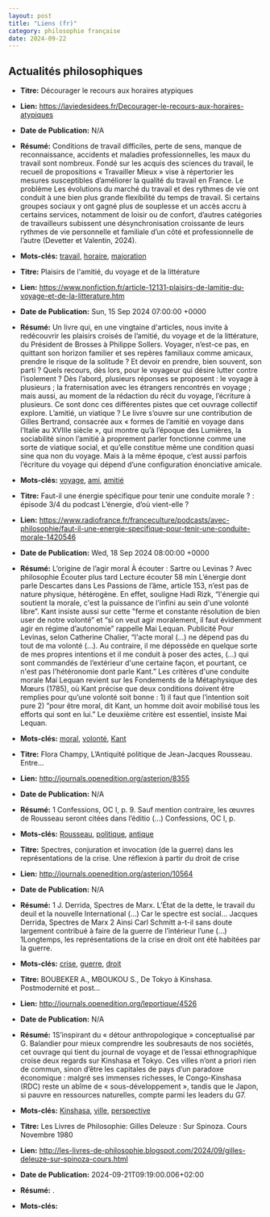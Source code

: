 ```yaml
---
layout: post
title: "Liens (fr)"
category: philosophie française
date: 2024-09-22
---
```

## Actualités philosophiques

  * **Titre:** Décourager le recours aux horaires atypiques
  * **Lien:** <https://laviedesidees.fr/Decourager-le-recours-aux-horaires-atypiques>
  * **Date de Publication:** N/A
  * **Résumé:** Conditions de travail difficiles, perte de sens, manque de reconnaissance, accidents et maladies professionnelles, les maux du travail sont nombreux. Fondé sur les acquis des sciences du travail, le recueil de propositions « Travailler Mieux » vise à répertorier les mesures susceptibles d’améliorer la qualité du travail en France. Le problème Les évolutions du marché du travail et des rythmes de vie ont conduit à une bien plus grande flexibilité du temps de travail. Si certains groupes sociaux y ont gagné plus de souplesse et un accès accru à certains services, notamment de loisir ou de confort, d’autres catégories de travailleurs subissent une désynchronisation croissante de leurs rythmes de vie personnelle et familiale d’un côté et professionnelle de l’autre (Devetter et Valentin, 2024).
  * **Mots-clés:** [travail](travail), [horaire](horaire), [majoration](majoration)

  * **Titre:** Plaisirs de l'amitié, du voyage et de la littérature
  * **Lien:** <https://www.nonfiction.fr/article-12131-plaisirs-de-lamitie-du-voyage-et-de-la-litterature.htm>
  * **Date de Publication:** Sun, 15 Sep 2024 07:00:00 +0000
  * **Résumé:** Un livre qui, en une vingtaine d'articles, nous invite à redécouvrir les plaisirs croisés de l’amitié, du voyage et de la littérature, du Président de Brosses à Philippe Sollers. Voyager, n’est-ce pas, en quittant son horizon familier et ses repères familiaux comme amicaux, prendre le risque de la solitude ? Et devoir en prendre, bien souvent, son parti ? Quels recours, dès lors, pour le voyageur qui désire lutter contre l’isolement ? Dès l’abord, plusieurs réponses se proposent : le voyage à plusieurs ; la fraternisation avec les étrangers rencontrés en voyage ; mais aussi, au moment de la rédaction du récit du voyage, l’écriture à plusieurs. Ce sont donc ces différentes pistes que cet ouvrage collectif explore. L’amitié, un viatique ? Le livre s’ouvre sur une contribution de Gilles Bertrand, consacrée aux « formes de l’amitié en voyage dans l’Italie au XVIIIe siècle », qui montre qu’à l’époque des Lumières, la sociabilité sinon l’amitié à proprement parler fonctionne comme une sorte de viatique social, et qu’elle constitue même une condition quasi sine qua non du voyage. Mais à la même époque, c’est aussi parfois l’écriture du voyage qui dépend d’une configuration énonciative amicale.
  * **Mots-clés:** [voyage](voyage), [ami](ami), [amitié](amitié)

  * **Titre:** Faut-il une énergie spécifique pour tenir une conduite morale ? : épisode 3/4 du podcast L’énergie, d’où vient-elle ?
  * **Lien:** <https://www.radiofrance.fr/franceculture/podcasts/avec-philosophie/faut-il-une-energie-specifique-pour-tenir-une-conduite-morale-1420546>
  * **Date de Publication:** Wed, 18 Sep 2024 08:00:00 +0000
  * **Résumé:** L’origine de l’agir moral À écouter : Sartre ou Levinas ? Avec philosophie Écouter plus tard Lecture écouter 58 min L’énergie dont parle Descartes dans Les Passions de l’âme, article 153, n’est pas de nature physique, hétérogène. En effet, souligne Hadi Rizk, “l'énergie qui soutient la morale, c'est la puissance de l'infini au sein d'une volonté libre”. Kant insiste aussi sur cette "ferme et constante résolution de bien user de notre volonté” et “si on veut agir moralement, il faut évidemment agir en régime d’autonomie” rappelle Mai Lequan. Publicité Pour Levinas, selon Catherine Chalier, “l'acte moral (...) ne dépend pas du tout de ma volonté (...). Au contraire, il me dépossède en quelque sorte de mes propres intentions et il me conduit à poser des actes, (...) qui sont commandés de l’extérieur d'une certaine façon, et pourtant, ce n'est pas l'hétéronomie dont parle Kant.” Les critères d'une conduite morale Mai Lequan revient sur les Fondements de la Métaphysique des Mœurs (1785), où Kant précise que deux conditions doivent être remplies pour qu’une volonté soit bonne : 1) il faut que l’intention soit pure 2) ”pour être moral, dit Kant, un homme doit avoir mobilisé tous les efforts qui sont en lui.” Le deuxième critère est essentiel, insiste Mai Lequan.
  * **Mots-clés:** [moral](moral), [volonté](volonté), [Kant](Kant)

  * **Titre:** Flora Champy, L’Antiquité politique de Jean-Jacques Rousseau. Entre...
  * **Lien:** <http://journals.openedition.org/asterion/8355>
  * **Date de Publication:** N/A
  * **Résumé:** 1 Confessions, OC I, p. 9. Sauf mention contraire, les œuvres de Rousseau seront citées dans l’éditio (...) Confessions, OC I, p.
  * **Mots-clés:** [Rousseau](Rousseau), [politique](politique), [antique](antique)

  * **Titre:** Spectres, conjuration et invocation (de la guerre) dans les représentations de la crise. Une réflexion à partir du droit de crise
  * **Lien:** <http://journals.openedition.org/asterion/10564>
  * **Date de Publication:** N/A
  * **Résumé:** 1 J. Derrida, Spectres de Marx. L’État de la dette, le travail du deuil et la nouvelle International (...) Car le spectre est social… Jacques Derrida, Spectres de Marx 2 Ainsi Carl Schmitt a-t-il sans doute largement contribué à faire de la guerre de l’intérieur l’une (...) 1Longtemps, les représentations de la crise en droit ont été habitées par la guerre.
  * **Mots-clés:** [crise](crise), [guerre](guerre), [droit](droit)

  * **Titre:** BOUBEKER A., MBOUKOU S., De Tokyo à Kinshasa. Postmodernité et post...
  * **Lien:** <http://journals.openedition.org/leportique/4526>
  * **Date de Publication:** N/A
  * **Résumé:** 1S’inspirant du « détour anthropologique » conceptualisé par G. Balandier pour mieux comprendre les soubresauts de nos sociétés, cet ouvrage qui tient du journal de voyage et de l’essai ethnographique croise deux regards sur Kinshasa et Tokyo. Ces villes n’ont a priori rien de commun, sinon d’être les capitales de pays d’un paradoxe économique : malgré ses immenses richesses, le Congo-Kinshasa (RDC) reste un abîme de « sous-développement », tandis que le Japon, si pauvre en ressources naturelles, compte parmi les leaders du G7.
  * **Mots-clés:** [Kinshasa](Kinshasa), [ville](ville), [perspective](perspective)

  * **Titre:** Les Livres de Philosophie: Gilles Deleuze : Sur Spinoza. Cours Novembre 1980
  * **Lien:** <http://les-livres-de-philosophie.blogspot.com/2024/09/gilles-deleuze-sur-spinoza-cours.html>
  * **Date de Publication:** 2024-09-21T09:19:00.006+02:00
  * **Résumé:** .
  * **Mots-clés:**

